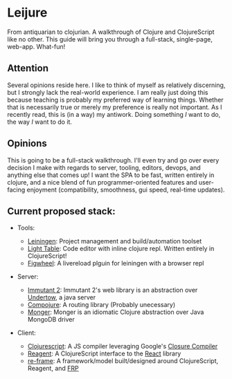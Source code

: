 # Leijure

From antiquarian to clojurian. A walkthrough of Clojure and ClojureScript like no other.  This guide will bring you through a full-stack, single-page, web-app. What-fun!

## Attention

Several opinions reside here.  I like to think of myself as relatively discerning, but I strongly lack the real-world experience. I am really just doing this because teaching is probably my preferred way of learning things.  Whether that is necessarily true or merely my preference is really not important.  As I recently read, this is (in a way) my antiwork.  Doing something *I* want to do, the way *I* want to do it.

## Opinions

This is going to be a full-stack walkthrough.  I'll even try and go over every decision I make with regards to server, tooling, editors, devops, and anything else that comes up!   I want the SPA to be fast, written entirely in clojure, and a nice blend of fun programmer-oriented features and user-facing enjoyment (compatibility, smoothness, gui speed, real-time updates).

## Current proposed stack:

- Tools:
  - [Leiningen](leiningen.org): Project management and build/automation toolset
  - [Light Table](http://lighttable.com/): Code editor with inline clojure repl.  Written entirely in ClojureScript!
  - [Figwheel](github.com/bhauman/lein-figwheel): A livereload plguin for leiningen with a browser repl

- Server:
  - [Immutant 2](immutant.org): Immutant 2's web library is an abstraction over [Undertow](undertow.io), a java server
  - [Compojure](github.com/weavejester/compojure): A routing library (Probably unecessary)
  - [Monger](clojuremongodb.info): Monger is an idiomatic Clojure abstraction over Java MongoDB driver

- Client:
  - [Clojurescript](github.com/clojure/clojurescript): A JS compiler leveraging Google's [Closure Compiler](developers.google.com/closure/compiler/)
  - [Reagent](reagent-project.github.io/): A ClojureScript interface to the [React](facebook.github.io/react/) library
  - [re-frame](github.com/Day8/re-frame): A framework/model built/designed around ClojureScript, Reagent, and   [FRP](https://gist.github.com/staltz/868e7e9bc2a7b8c1f754)
